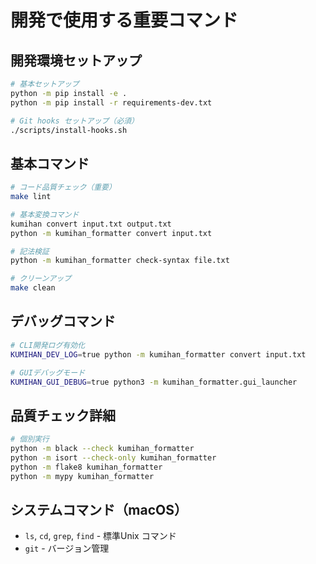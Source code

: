 # 開発で使用する重要コマンド

## 開発環境セットアップ
```bash
# 基本セットアップ
python -m pip install -e .
python -m pip install -r requirements-dev.txt

# Git hooks セットアップ（必須）
./scripts/install-hooks.sh
```

## 基本コマンド
```bash
# コード品質チェック（重要）
make lint

# 基本変換コマンド
kumihan convert input.txt output.txt
python -m kumihan_formatter convert input.txt

# 記法検証
python -m kumihan_formatter check-syntax file.txt

# クリーンアップ
make clean
```

## デバッグコマンド
```bash
# CLI開発ログ有効化
KUMIHAN_DEV_LOG=true python -m kumihan_formatter convert input.txt

# GUIデバッグモード
KUMIHAN_GUI_DEBUG=true python3 -m kumihan_formatter.gui_launcher
```

## 品質チェック詳細
```bash
# 個別実行
python -m black --check kumihan_formatter
python -m isort --check-only kumihan_formatter
python -m flake8 kumihan_formatter
python -m mypy kumihan_formatter
```

## システムコマンド（macOS）
- `ls`, `cd`, `grep`, `find` - 標準Unix コマンド
- `git` - バージョン管理